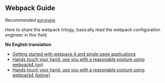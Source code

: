 ## Webpack Guide

Recommended [survivejs](https://survivejs.com/webpack/foreword/)

Here to share the webpack trilogy, basically read the webpack configuration engineer in this field.

**No English translation**

- [Getting started with webpack 4 and single page applications](https://github.com/wallstreetcn/webpack-and-spa-guide)
- [Hands touch your hand, use you with a reasonable posture using webpack4 (on)](https://juejin.im/post/5b56909a518825195f499806)
- [Hands touch your hand, use you with a reasonable posture using webpack4 (below)](https://juejin.im/post/5b5d6d6f6fb9a04fea58aabc)
